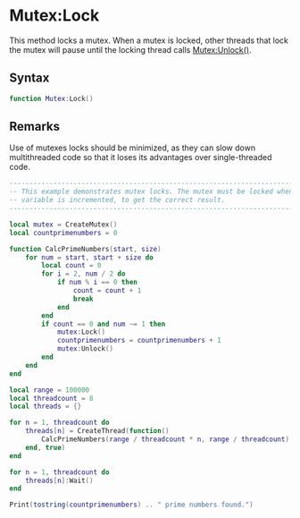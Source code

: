 # Mutex:Lock

This method locks a mutex. When a mutex is locked, other threads that lock the mutex will pause until the locking thread calls [Mutex:Unlock()](Mutex_Unlock.md).

## Syntax

```lua
function Mutex:Lock()
```

## Remarks

Use of mutexes locks should be minimized, as they can slow down multithreaded code so that it loses its advantages over single-threaded code.

```lua
-------------------------------------------------------------------------------------
-- This example demonstrates mutex locks. The mutex must be locked when the countprimenumbers 
-- variable is incremented, to get the correct result.
-------------------------------------------------------------------------------------

local mutex = CreateMutex()
local countprimenumbers = 0

function CalcPrimeNumbers(start, size)
    for num = start, start + size do
        local count = 0
        for i = 2, num / 2 do
            if num % i == 0 then
                count = count + 1
                break
            end
        end
        if count == 0 and num ~= 1 then
            mutex:Lock()
            countprimenumbers = countprimenumbers + 1
            mutex:Unlock()
        end
    end
end

local range = 100000
local threadcount = 8
local threads = {}

for n = 1, threadcount do
    threads[n] = CreateThread(function()
        CalcPrimeNumbers(range / threadcount * n, range / threadcount)
    end, true)
end

for n = 1, threadcount do
    threads[n]:Wait()
end

Print(tostring(countprimenumbers) .. " prime numbers found.")
```